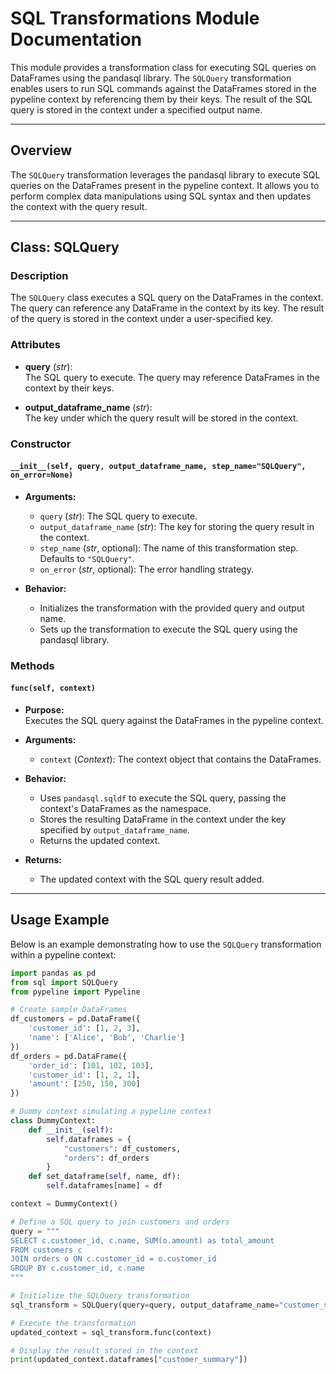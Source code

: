 # SQL Transformations Module Documentation

This module provides a transformation class for executing SQL queries on DataFrames using the pandasql library. The `SQLQuery` transformation enables users to run SQL commands against the DataFrames stored in the pypeline context by referencing them by their keys. The result of the SQL query is stored in the context under a specified output name.

---

## Overview

The `SQLQuery` transformation leverages the pandasql library to execute SQL queries on the DataFrames present in the pypeline context. It allows you to perform complex data manipulations using SQL syntax and then updates the context with the query result.

---

## Class: SQLQuery

### Description

The `SQLQuery` class executes a SQL query on the DataFrames in the context. The query can reference any DataFrame in the context by its key. The result of the query is stored in the context under a user-specified key.

### Attributes

- **query** (*str*):  
  The SQL query to execute. The query may reference DataFrames in the context by their keys.

- **output_dataframe_name** (*str*):  
  The key under which the query result will be stored in the context.

### Constructor

#### `__init__(self, query, output_dataframe_name, step_name="SQLQuery", on_error=None)`

- **Arguments:**
  - `query` (*str*): The SQL query to execute.
  - `output_dataframe_name` (*str*): The key for storing the query result in the context.
  - `step_name` (*str*, optional): The name of this transformation step. Defaults to `"SQLQuery"`.
  - `on_error` (*str*, optional): The error handling strategy.

- **Behavior:**
  - Initializes the transformation with the provided query and output name.
  - Sets up the transformation to execute the SQL query using the pandasql library.

### Methods

#### `func(self, context)`

- **Purpose:**  
  Executes the SQL query against the DataFrames in the pypeline context.

- **Arguments:**
  - `context` (*Context*): The context object that contains the DataFrames.

- **Behavior:**
  - Uses `pandasql.sqldf` to execute the SQL query, passing the context's DataFrames as the namespace.
  - Stores the resulting DataFrame in the context under the key specified by `output_dataframe_name`.
  - Returns the updated context.

- **Returns:**
  - The updated context with the SQL query result added.

---

## Usage Example

Below is an example demonstrating how to use the `SQLQuery` transformation within a pypeline context:

```python
import pandas as pd
from sql import SQLQuery
from pypeline import Pypeline

# Create sample DataFrames
df_customers = pd.DataFrame({
    'customer_id': [1, 2, 3],
    'name': ['Alice', 'Bob', 'Charlie']
})
df_orders = pd.DataFrame({
    'order_id': [101, 102, 103],
    'customer_id': [1, 2, 1],
    'amount': [250, 150, 300]
})

# Dummy context simulating a pypeline context
class DummyContext:
    def __init__(self):
        self.dataframes = {
            "customers": df_customers,
            "orders": df_orders
        }
    def set_dataframe(self, name, df):
        self.dataframes[name] = df

context = DummyContext()

# Define a SQL query to join customers and orders
query = """
SELECT c.customer_id, c.name, SUM(o.amount) as total_amount
FROM customers c
JOIN orders o ON c.customer_id = o.customer_id
GROUP BY c.customer_id, c.name
"""

# Initialize the SQLQuery transformation
sql_transform = SQLQuery(query=query, output_dataframe_name="customer_summary")

# Execute the transformation
updated_context = sql_transform.func(context)

# Display the result stored in the context
print(updated_context.dataframes["customer_summary"])